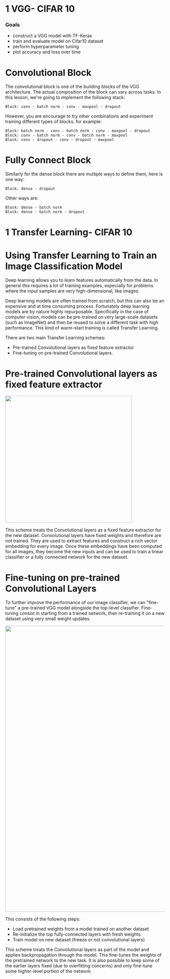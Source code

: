 
# 1 VGG- CIFAR 10
### Goals
- construct a VGG model with TF-Keras
- train and evaluate model on Cifar10 dataset
- perform hyperparameter tuning
- plot accuracy and loss over time

# Convolutional Block
The convolutional block is one of the building blocks of the VGG architecture. The actual composition of the block can vary across tasks. In this lesson, we're going to implement the following stack:

    Block: conv - batch norm - conv - maxpool - dropout
    
However, you are encourage to try other combinations and experiment training different types of blocks. for example:
    
    Block: batch norm - conv - batch norm - conv - maxpool - dropout
    Block: conv - batch norm - conv - batch norm - maxpool
    Block: conv - dropout - conv - dropout - maxpool
    
# Fully Connect Block

Similarly for the dense block there are multiple ways to define them, here is one way:

    Block: dense - dropout

Other ways are:
    
    Block: dense - batch norm
    Block: dense - batch norm - dropout



# 1 Transfer Learning- CIFAR 10
# Using Transfer Learning to Train an Image Classification Model


Deep learning allows you to learn features automatically from the data. In general this requires a lot of training examples, especially for problems where the input samples are very high-dimensional, like images.

Deep learning models are often trained from scratch, but this can also be an expensive and at time consuming process. Fortunately deep learning models are by nature highly repurposable. Specifically in the case of computer vision, models can be pre-trained on very large-scale datasets (such as ImageNet) and then be reused to solve a different task with high performance. This kind of warm-start training is called Transfer Learning.


There are two main Transfer Learning schemes:
- Pre-trained Convolutional layers as fixed feature extractor
- Fine-tuning on pre-trained Convolutional layers.


# Pre-trained Convolutional layers as fixed feature extractor

<img src="../../images/transfer_learning_1.jpg" width="400">

This scheme treats the Convolutional layers as a fixed feature extractor for the new dataset. Convolutional layers have fixed weights and therefore are not trained. They are used to extract features and construct a rich vector embedding for every image. Once these embeddings have been computed for all images, they become the new inputs and can be used to train a linear classifier or a fully connected network for the new dataset.


# Fine-tuning on pre-trained Convolutional Layers

To further improve the performance of our image classifier, we can "fine-tune" a pre-trained VGG model alongside the top-level classifier. Fine-tuning consist in starting from a trained network, then re-training it on a new dataset using very small weight updates.

<img src="../../images/transfer_learning_2.jpeg" width="900">


This consists of the following steps:

- Load pretrained weights from a model trained on another dataset
- Re-initialize the top fully-connected layers with fresh weights
- Train model on new dataset (freeze or not convolutional layers)

This scheme treats the Convolutional layers as part of the model and applies backpropagation through the model. This fine-tunes the weights of the pretrained network to the new task. It is also possible to keep some of the earlier layers fixed (due to overfitting concerns) and only fine-tune some higher-level portion of the network.